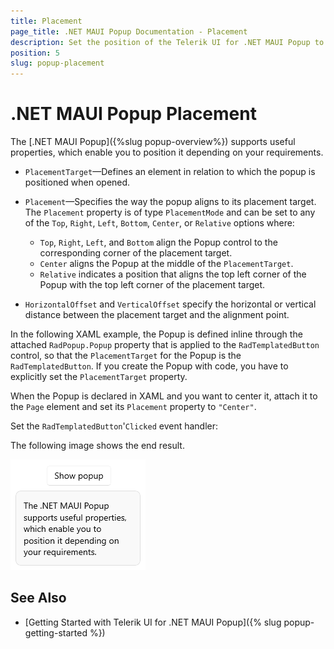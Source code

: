 ```yaml
---
title: Placement
page_title: .NET MAUI Popup Documentation - Placement
description: Set the position of the Telerik UI for .NET MAUI Popup to the top, right, left, or bottom of the screen, center it or locate it in relation to another UI element.
position: 5
slug: popup-placement
---
```


# .NET MAUI Popup Placement

The [.NET MAUI Popup]({%slug popup-overview%}) supports useful properties, which enable you to position it depending on your requirements.

* `PlacementTarget`&mdash;Defines an element in relation to which the popup is positioned when opened.

* `Placement`&mdash;Specifies the way the popup aligns to its placement target. The `Placement` property is of type `PlacementMode` and can be set to any of the `Top`, `Right`, `Left`, `Bottom`, `Center`, or `Relative` options where:
	* `Top`, `Right`, `Left`, and `Bottom` align the Popup control to the corresponding corner of the placement target.
	* `Center` aligns the Popup at the middle of the `PlacementTarget`.
	* `Relative` indicates a position that aligns the top left corner of the Popup with the top left corner of the placement target.

* `HorizontalOffset` and `VerticalOffset` specify the horizontal or vertical distance between the placement target and the alignment point.  

In the following XAML example, the Popup is defined inline through the attached `RadPopup.Popup` property that is applied to the `RadTemplatedButton` control, so that the `PlacementTarget` for the Popup is the `RadTemplatedButton`. If you create the Popup with code, you have to explicitly set the `PlacementTarget` property.

When the Popup is declared in XAML and you want to center it, attach it to the `Page` element and set its `Placement` property to `"Center"`.

<snippet id='popup-features-placement' />

Set the `RadTemplatedButton`'`Clicked` event handler:

<snippet id=' popup-features-placement-event' />

The following image shows the end result.

![.NET MAUI Popup Placement](images/popup-placement.png)

## See Also

- [Getting Started with Telerik UI for .NET MAUI Popup]({% slug popup-getting-started %})
